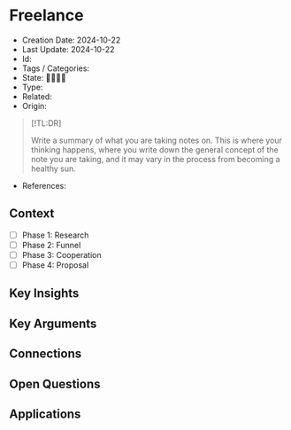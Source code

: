 # Freelance
- Creation Date: 2024-10-22
- Last Update: 2024-10-22
- Id: 
- Tags / Categories: 
- State: 🌱🌿🌲🌞
- Type: 
- Related: 
- Origin:
> [!TL:DR]
> 
> Write a summary of what you are taking notes on. This is where your thinking happens, where you write down the general concept of the note you are taking, and it may vary in the process from becoming a healthy sun.
- References: 

## Context

- [ ] Phase 1: Research
- [ ] Phase 2: Funnel
- [ ] Phase 3: Cooperation
- [ ] Phase 4: Proposal

## Key Insights


## Key Arguments


## Connections


## Open Questions


## Applications

